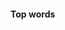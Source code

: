 <!-- ---
layout: post
title: "Conclusions"
# subtitle: "because they lacked opposable thumbs and the brainpower to build a space program."
background: ''
--- -->

#### Top words
